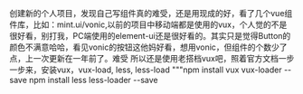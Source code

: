 创建新的个人项目，发现自己写组件真的难受，还是用现成的好，看了几个vue组件库，比如：mint.ui/vonic,以前的项目中移动端都是使用的vux，个人觉的不是很好看，别打我，PC端使用的element-ui还是很好看的。其实只是觉得Button的颜色不满意哈哈，看见vonic的按钮这他妈好看，想用vonic，但组件的个数少了点，上一次更新在一年前了。难受
所以还是使用老搭档vux吧，照着官方文档一步一步来，安装vux，vux-load, less, less-load
"""npm install vux vux-loader --save
   npm install less less-loader --save
